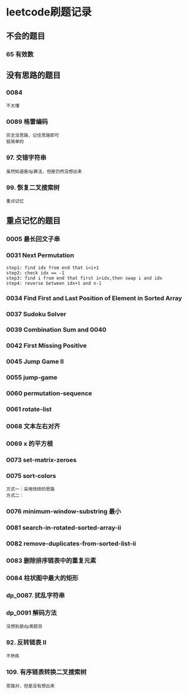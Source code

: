
# leetcode刷题记录

## 不会的题目

### 65 有效数

## 没有思路的题目

### 0084
    不太懂
### 0089 格雷编码
    完全没思路，记住思路即可
    挺简单的

### 97. 交错字符串
    虽然知道是dp算法，但是仍然没想出来

### 99. 恢复二叉搜索树
    重点记忆

## 重点记忆的题目

### 0005 最长回文子串 

### 0031 Next Permutation
    step1: find idx from end that i<i+1 
    step2: check idx == -1
    step3: find i from end that first i>idx,then swap i and idx
    step4: reverse between idx+1 and n-1

### 0034 Find First and Last Position of Element in Sorted Array

### 0037 Sudoku Solver

### 0039 Combination Sum and 0040

### 0042 First Missing Positive

### 0045 Jump Game II

### 0055 jump-game

### 0060 permutation-sequence

### 0061 rotate-list

### 0068 文本左右对齐

### 0069 x 的平方根 

### 0073 set-matrix-zeroes

### 0075 sort-colors
    方式一：采用快排的思路
    方式二：

### 0076 minimum-window-substring 最小

### 0081 search-in-rotated-sorted-array-ii

### 0082 remove-duplicates-from-sorted-list-ii
### 0083 删除排序链表中的重复元素

### 0084 柱状图中最大的矩形

### dp_0087. 扰乱字符串
    
### dp_0091 解码方法
    没想到是dp类题目

### 92. 反转链表 II
    不熟练

### 109. 有序链表转换二叉搜索树
    思路对，但是没有想出来


